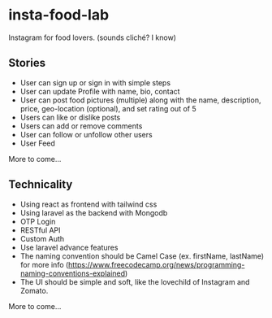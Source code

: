 # insta-food-lab

Instagram for food lovers. (sounds cliché? I know)

## Stories

- User can sign up or sign in with simple steps
- User can update Profile with name, bio, contact
- User can post food pictures (multiple) along with the name, description, price, geo-location (optional), and set rating out of 5
- Users can like or dislike posts
- Users can add or remove comments
- User can follow or unfollow other users
- User Feed

More to come...

## Technicality

- Using react as frontend with tailwind css
- Using laravel as the backend with Mongodb
- OTP Login
- RESTful API
- Custom Auth
- Use laravel advance features
- The naming convention should be Camel Case (ex. firstName, lastName) for more info (https://www.freecodecamp.org/news/programming-naming-conventions-explained)
- The UI should be simple and soft, like the lovechild of Instagram and Zomato.

More to come...
